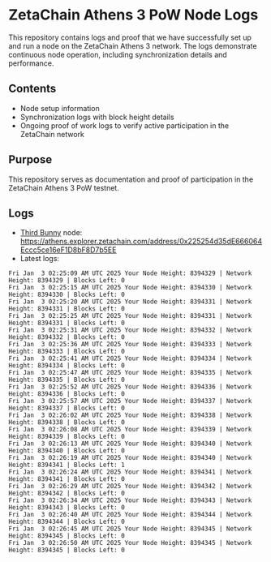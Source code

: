 # ZetaChain Athens 3 PoW Node Logs
This repository contains logs and proof that we have successfully set up and run a node on the ZetaChain Athens 3 network. The logs demonstrate continuous node operation, including synchronization details and performance.

## Contents
- Node setup information
- Synchronization logs with block height details
- Ongoing proof of work logs to verify active participation in the ZetaChain network

## Purpose
This repository serves as documentation and proof of participation in the ZetaChain Athens 3 PoW testnet.

## Logs

- [Third Bunny](https://thirdbunny.xyz/) node: https://athens.explorer.zetachain.com/address/0x225254d35dE666064Eccc5ce16eF1D8bF8D7b5EE
- Latest logs:
```
Fri Jan  3 02:25:09 AM UTC 2025 Your Node Height: 8394329 | Network Height: 8394329 | Blocks Left: 0
Fri Jan  3 02:25:15 AM UTC 2025 Your Node Height: 8394330 | Network Height: 8394330 | Blocks Left: 0
Fri Jan  3 02:25:20 AM UTC 2025 Your Node Height: 8394331 | Network Height: 8394331 | Blocks Left: 0
Fri Jan  3 02:25:25 AM UTC 2025 Your Node Height: 8394331 | Network Height: 8394331 | Blocks Left: 0
Fri Jan  3 02:25:31 AM UTC 2025 Your Node Height: 8394332 | Network Height: 8394332 | Blocks Left: 0
Fri Jan  3 02:25:36 AM UTC 2025 Your Node Height: 8394333 | Network Height: 8394333 | Blocks Left: 0
Fri Jan  3 02:25:41 AM UTC 2025 Your Node Height: 8394334 | Network Height: 8394334 | Blocks Left: 0
Fri Jan  3 02:25:47 AM UTC 2025 Your Node Height: 8394335 | Network Height: 8394335 | Blocks Left: 0
Fri Jan  3 02:25:52 AM UTC 2025 Your Node Height: 8394336 | Network Height: 8394336 | Blocks Left: 0
Fri Jan  3 02:25:57 AM UTC 2025 Your Node Height: 8394337 | Network Height: 8394337 | Blocks Left: 0
Fri Jan  3 02:26:02 AM UTC 2025 Your Node Height: 8394338 | Network Height: 8394338 | Blocks Left: 0
Fri Jan  3 02:26:08 AM UTC 2025 Your Node Height: 8394339 | Network Height: 8394339 | Blocks Left: 0
Fri Jan  3 02:26:13 AM UTC 2025 Your Node Height: 8394340 | Network Height: 8394340 | Blocks Left: 0
Fri Jan  3 02:26:19 AM UTC 2025 Your Node Height: 8394340 | Network Height: 8394341 | Blocks Left: 1
Fri Jan  3 02:26:24 AM UTC 2025 Your Node Height: 8394341 | Network Height: 8394341 | Blocks Left: 0
Fri Jan  3 02:26:29 AM UTC 2025 Your Node Height: 8394342 | Network Height: 8394342 | Blocks Left: 0
Fri Jan  3 02:26:34 AM UTC 2025 Your Node Height: 8394343 | Network Height: 8394343 | Blocks Left: 0
Fri Jan  3 02:26:40 AM UTC 2025 Your Node Height: 8394344 | Network Height: 8394344 | Blocks Left: 0
Fri Jan  3 02:26:45 AM UTC 2025 Your Node Height: 8394345 | Network Height: 8394345 | Blocks Left: 0
Fri Jan  3 02:26:50 AM UTC 2025 Your Node Height: 8394345 | Network Height: 8394345 | Blocks Left: 0
```
